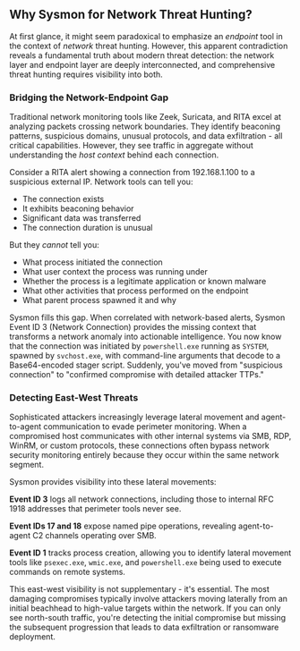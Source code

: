 

## **Why Sysmon for Network Threat Hunting?**

At first glance, it might seem paradoxical to emphasize an _endpoint_ tool in the context of _network_ threat hunting. However, this apparent contradiction reveals a fundamental truth about modern threat detection: the network layer and endpoint layer are deeply interconnected, and comprehensive threat hunting requires visibility into both.

### **Bridging the Network-Endpoint Gap**

Traditional network monitoring tools like Zeek, Suricata, and RITA excel at analyzing packets crossing network boundaries. They identify beaconing patterns, suspicious domains, unusual protocols, and data exfiltration - all critical capabilities. However, they see traffic in aggregate without understanding the _host context_ behind each connection.

Consider a RITA alert showing a connection from 192.168.1.100 to a suspicious external IP. Network tools can tell you:

- The connection exists
- It exhibits beaconing behavior
- Significant data was transferred
- The connection duration is unusual

But they _cannot_ tell you:

- What process initiated the connection
- What user context the process was running under
- Whether the process is a legitimate application or known malware
- What other activities that process performed on the endpoint
- What parent process spawned it and why

Sysmon fills this gap. When correlated with network-based alerts, Sysmon Event ID 3 (Network Connection) provides the missing context that transforms a network anomaly into actionable intelligence. You now know that the connection was initiated by `powershell.exe` running as `SYSTEM`, spawned by `svchost.exe`, with command-line arguments that decode to a Base64-encoded stager script. Suddenly, you've moved from "suspicious connection" to "confirmed compromise with detailed attacker TTPs."

### **Detecting East-West Threats**

Sophisticated attackers increasingly leverage lateral movement and agent-to-agent communication to evade perimeter monitoring. When a compromised host communicates with other internal systems via SMB, RDP, WinRM, or custom protocols, these connections often bypass network security monitoring entirely because they occur within the same network segment.

Sysmon provides visibility into these lateral movements:

**Event ID 3** logs all network connections, including those to internal RFC 1918 addresses that perimeter tools never see.

**Event IDs 17 and 18** expose named pipe operations, revealing agent-to-agent C2 channels operating over SMB.

**Event ID 1** tracks process creation, allowing you to identify lateral movement tools like `psexec.exe`, `wmic.exe`, and `powershell.exe` being used to execute commands on remote systems.

This east-west visibility is not supplementary - it's essential. The most damaging compromises typically involve attackers moving laterally from an initial beachhead to high-value targets within the network. If you can only see north-south traffic, you're detecting the initial compromise but missing the subsequent progression that leads to data exfiltration or ransomware deployment.


